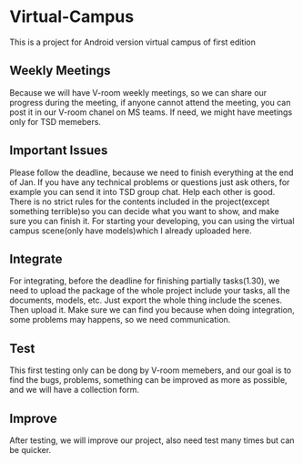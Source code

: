# Virtual-Campus
This is a project for Android version virtual campus of first edition
## Weekly Meetings
Because we will have V-room weekly meetings, so we can share our progress during the meeting, if anyone cannot attend the meeting, you can post it in our V-room chanel on MS teams.
If need, we might have meetings only for TSD memebers.
## Important Issues
Please follow the deadline, because we need to finish everything at the end of Jan.
If you have any technical problems or questions just ask others, for example you can send it into TSD group chat. Help each other is good.
There is no strict rules for the contents included in the project(except something terrible)so you can decide what you want to show, and make sure you can finish it.
For starting your developing, you can using the virtual campus scene(only have models)which I already uploaded here.
## Integrate
For integrating, before the deadline for finishing partially tasks(1.30), we need to upload the package of the whole project include your tasks, all the documents, models, etc. Just export the whole thing include the scenes. Then upload it.
Make sure we can find you because when doing integration, some problems may happens, so we need communication.
## Test
This first testing only can be dong by V-room memebers, and our goal is to find the bugs, problems, something can be improved as more as possible, and we will have a collection form.
## Improve
After testing, we will improve our project, also need test many times but can be quicker.
